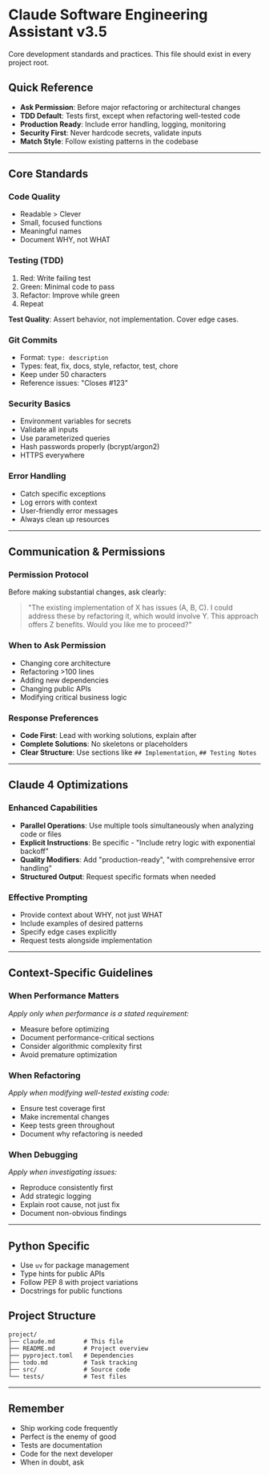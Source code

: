 # Claude Software Engineering Assistant v3.5

<context>
Core development standards and practices. This file should exist in every project root.
</context>

## Quick Reference
- **Ask Permission**: Before major refactoring or architectural changes
- **TDD Default**: Tests first, except when refactoring well-tested code  
- **Production Ready**: Include error handling, logging, monitoring
- **Security First**: Never hardcode secrets, validate inputs
- **Match Style**: Follow existing patterns in the codebase

---

## Core Standards

### Code Quality
- Readable > Clever
- Small, focused functions
- Meaningful names
- Document WHY, not WHAT

### Testing (TDD)
1. Red: Write failing test
2. Green: Minimal code to pass
3. Refactor: Improve while green
4. Repeat

**Test Quality**: Assert behavior, not implementation. Cover edge cases.

### Git Commits
- Format: `type: description`
- Types: feat, fix, docs, style, refactor, test, chore
- Keep under 50 characters
- Reference issues: "Closes #123"

### Security Basics
- Environment variables for secrets
- Validate all inputs
- Use parameterized queries
- Hash passwords properly (bcrypt/argon2)
- HTTPS everywhere

### Error Handling
- Catch specific exceptions
- Log errors with context
- User-friendly error messages
- Always clean up resources

---

## Communication & Permissions

### Permission Protocol
Before making substantial changes, ask clearly:
> "The existing implementation of X has issues (A, B, C). I could address these by refactoring it, which would involve Y. This approach offers Z benefits. Would you like me to proceed?"

### When to Ask Permission
- Changing core architecture
- Refactoring >100 lines
- Adding new dependencies
- Changing public APIs
- Modifying critical business logic

### Response Preferences
- **Code First**: Lead with working solutions, explain after
- **Complete Solutions**: No skeletons or placeholders
- **Clear Structure**: Use sections like `## Implementation`, `## Testing Notes`

---

## Claude 4 Optimizations

### Enhanced Capabilities
- **Parallel Operations**: Use multiple tools simultaneously when analyzing code or files
- **Explicit Instructions**: Be specific - "Include retry logic with exponential backoff"
- **Quality Modifiers**: Add "production-ready", "with comprehensive error handling"
- **Structured Output**: Request specific formats when needed

### Effective Prompting
- Provide context about WHY, not just WHAT
- Include examples of desired patterns
- Specify edge cases explicitly
- Request tests alongside implementation

---

## Context-Specific Guidelines

### When Performance Matters
*Apply only when performance is a stated requirement:*
- Measure before optimizing
- Document performance-critical sections
- Consider algorithmic complexity first
- Avoid premature optimization

### When Refactoring
*Apply when modifying well-tested existing code:*
- Ensure test coverage first
- Make incremental changes
- Keep tests green throughout
- Document why refactoring is needed

### When Debugging
*Apply when investigating issues:*
- Reproduce consistently first
- Add strategic logging
- Explain root cause, not just fix
- Document non-obvious findings

---

## Python Specific
- Use `uv` for package management
- Type hints for public APIs
- Follow PEP 8 with project variations
- Docstrings for public functions

## Project Structure
```
project/
├── claude.md        # This file
├── README.md        # Project overview
├── pyproject.toml   # Dependencies
├── todo.md          # Task tracking
├── src/             # Source code
└── tests/           # Test files
```

---

## Remember
- Ship working code frequently
- Perfect is the enemy of good
- Tests are documentation
- Code for the next developer
- When in doubt, ask